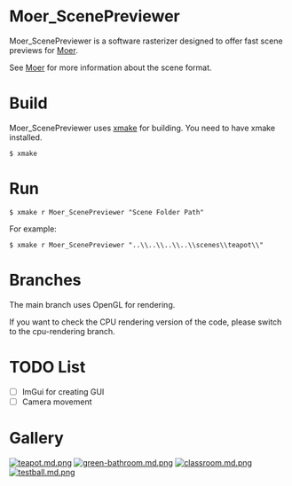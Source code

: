 # Moer_ScenePreviewer
Moer_ScenePreviewer is a software rasterizer designed to offer fast scene previews for [Moer](https://github.com/NJUCG/Moer).

See [Moer](https://github.com/NJUCG/Moer) for more information about the scene format.

# Build
Moer_ScenePreviewer uses [xmake](https://github.com/xmake-io/xmake) for building. You need to have xmake installed.
```
$ xmake
```

# Run
```
$ xmake r Moer_ScenePreviewer "Scene Folder Path"
```
For example:
```
$ xmake r Moer_ScenePreviewer "..\\..\\..\\..\\scenes\\teapot\\"
```
# Branches
The main branch uses OpenGL for rendering.

If you want to check the CPU rendering version of the code, please switch to the cpu-rendering branch.

# TODO List
- [ ] ImGui for creating GUI
- [ ] Camera movement

# Gallery
[![teapot.md.png](https://z4a.net/images/2023/12/08/teapot.md.png)](https://z4a.net/image/jyQLYk)
[![green-bathroom.md.png](https://z4a.net/images/2023/12/08/green-bathroom.md.png)](https://z4a.net/image/jyQJdN)
[![classroom.md.png](https://z4a.net/images/2023/12/08/classroom.md.png)](https://z4a.net/image/jyQ1CL)
[![testball.md.png](https://z4a.net/images/2023/12/08/testball.md.png)](https://z4a.net/image/jyQBew)